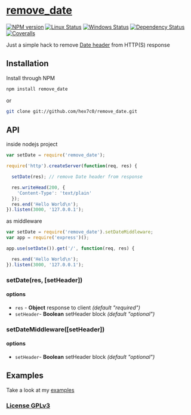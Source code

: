 # [remove_date](http://supergiovane.tk/#/remove_date)

[![NPM version](https://img.shields.io/npm/v/remove_date.svg)](https://www.npmjs.com/package/remove_date)
[![Linux Status](https://img.shields.io/travis/hex7c0/remove_date.svg?label=linux)](https://travis-ci.org/hex7c0/remove_date)
[![Windows Status](https://img.shields.io/appveyor/ci/hex7c0/remove_date.svg?label=windows)](https://ci.appveyor.com/project/hex7c0/remove_date)
[![Dependency Status](https://img.shields.io/david/hex7c0/remove_date.svg)](https://david-dm.org/hex7c0/remove_date)
[![Coveralls](https://img.shields.io/coveralls/hex7c0/remove_date.svg)](https://coveralls.io/r/hex7c0/remove_date)

Just a simple hack to remove [Date header](https://en.wikipedia.org/wiki/List_of_HTTP_header_fields#Date) from HTTP(S) response

## Installation

Install through NPM

```bash
npm install remove_date
```
or
```bash
git clone git://github.com/hex7c0/remove_date.git
```

## API

inside nodejs project
```js
var setDate = require('remove_date');

require('http').createServer(function(req, res) {

  setDate(res); // remove Date header from response

  res.writeHead(200, {
    'Content-Type': 'text/plain'
  });
  res.end('Hello World\n');
}).listen(3000, '127.0.0.1');
```

as middleware
```js
var setDate = require('remove_date').setDateMiddleware;
var app = require('express')();

app.use(setDate()).get('/', function(req, res) {

  res.end('Hello World\n');
}).listen(3000, '127.0.0.1');
```

### setDate(res, [setHeader])

#### options

 - `res` - **Object** response to client *(default "required")*
 - `setHeader`- **Boolean** setHeader block *(default "optional")*

### setDateMiddleware([setHeader])

#### options

 - `setHeader`- **Boolean** setHeader block *(default "optional")*

## Examples

Take a look at my [examples](examples)

### [License GPLv3](LICENSE)
